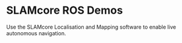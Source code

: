 # SLAMcore ROS Demos

Use the SLAMcore Localisation and Mapping software to enable live autonomous
navigation.
